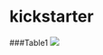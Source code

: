# kickstarter

###Table1
![](https://github.com/c3crocks/kickstarter/tree/main/Resources/Outcomes_vs_Goals.png?raw=true)
